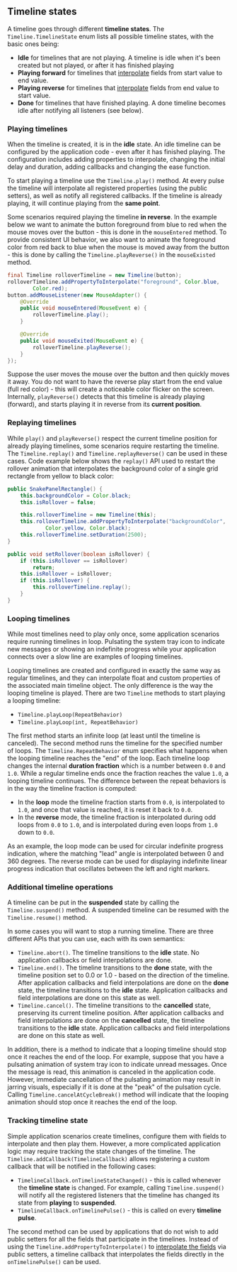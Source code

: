 ## Timeline states

A timeline goes through different **timeline states**. The `Timeline.TimelineState` enum lists all possible timeline states, with the basic ones being:

* **Idle** for timelines that are not playing. A timeline is idle when it's been created but not played, or after it has finished playing
* **Playing forward** for timelines that [interpolate](TimelineInterpolatingFields.md) fields from start value to end value.
* **Playing reverse** for timelines that [interpolate](TimelineInterpolatingFields.md) fields from end value to start value.
* **Done** for timelines that have finished playing. A done timeline becomes idle after notifying all listeners (see below).

### Playing timelines

When the timeline is created, it is in the **idle** state. An idle timeline can be configured by the application code - even after it has finished playing. The configuration includes adding properties to interpolate, changing the initial delay and duration, adding callbacks and changing the ease function.

To start playing a timeline use the `Timeline.play()` method. At every pulse the timeline will interpolate all registered properties (using the public setters), as well as notify all registered callbacks. If the timeline is already playing, it will continue playing from the **same point**.

Some scenarios required playing the timeline **in reverse**. In the example below we want to animate the button foreground from blue to red when the mouse moves over the button - this is done in the `mouseEntered` method. To provide consistent UI behavior, we also want to animate the foreground color from red back to blue when the mouse is moved away from the button - this is done by calling the `Timeline.playReverse()` in the `mouseExisted` method.

```java
final Timeline rolloverTimeline = new Timeline(button);
rolloverTimeline.addPropertyToInterpolate("foreground", Color.blue,
		Color.red);
button.addMouseListener(new MouseAdapter() {
	@Override
	public void mouseEntered(MouseEvent e) {
		rolloverTimeline.play();
	}

	@Override
	public void mouseExited(MouseEvent e) {
		rolloverTimeline.playReverse();
	}
});
```

Suppose the user moves the mouse over the button and then quickly moves it away. You do not want to have the reverse play start from the end value (full red color) - this will create a noticeable color flicker on the screen. Internally, `playReverse()` detects that this timeline is already playing (forward), and starts playing it in reverse from its **current position**.

### Replaying timelines

While `play()` and `playReverse()` respect the current timeline position for already playing timelines, some scenarios require restarting the timeline. The `Timeline.replay()` and `Timeline.replayReverse()` can be used in these cases. Code example below shows the `replay()` API used to restart the rollover animation that interpolates the background color of a single grid rectangle from yellow to black color:

```java
public SnakePanelRectangle() {
	this.backgroundColor = Color.black;
	this.isRollover = false;

	this.rolloverTimeline = new Timeline(this);
	this.rolloverTimeline.addPropertyToInterpolate("backgroundColor",
			Color.yellow, Color.black);
	this.rolloverTimeline.setDuration(2500);
}

public void setRollover(boolean isRollover) {
	if (this.isRollover == isRollover)
		return;
	this.isRollover = isRollover;
	if (this.isRollover) {
		this.rolloverTimeline.replay();
	}
}
```

### Looping timelines
While most timelines need to play only once, some application scenarios require running timelines in loop. Pulsating the system tray icon to indicate new messages or showing an indefinite progress while your application connects over a slow line are examples of looping timelines.

Looping timelines are created and configured in exactly the same way as regular timelines, and they can interpolate float and custom properties of the associated main timeline object. The only difference is the way the looping timeline is played. There are two `Timeline` methods to start playing a looping timeline:

* `Timeline.playLoop(RepeatBehavior)`
* `Timeline.playLoop(int, RepeatBehavior)`

The first method starts an infinite loop (at least until the timeline is canceled). The second method runs the timeline for the specified number of loops. The `Timeline.RepeatBehavior` enum specifies what happens when the looping timeline reaches the "end" of the loop. Each timeline loop changes the internal **duration fraction** which is a number between `0.0` and `1.0`. While a regular timeline ends once the fraction reaches the value `1.0`, a looping timeline continues. The difference between the repeat behaviors is in the way the timeline fraction is computed:

* In the **loop** mode the timeline fraction starts from `0.0`, is interpolated to `1.0`, and once that value is reached, it is reset it back to `0.0`.
* In the **reverse** mode, the timeline fraction is interpolated during odd loops from `0.0` to `1.0`, and is interpolated during even loops from `1.0` down to `0.0`.

As an example, the loop mode can be used for circular indefinite progress indication, where the matching "lead" angle is interpolated between 0 and 360 degrees. The reverse mode can be used for displaying indefinite linear progress indication that oscillates between the left and right markers.

### Additional timeline operations
A timeline can be put in the **suspended** state by calling the `Timeline.suspend()` method. A suspended timeline can be resumed with the `Timeline.resume()` method.

In some cases you will want to stop a running timeline. There are three different APIs that you can use, each with its own semantics:

* `Timeline.abort()`. The timeline transitions to the **idle** state. No application callbacks or field interpolations are done.
* `Timeline.end()`. The timeline transitions to the **done** state, with the timeline position set to 0.0 or 1.0 - based on the direction of the timeline. After application callbacks and field interpolations are done on the **done** state, the timeline transitions to the **idle** state. Application callbacks and field interpolations are done on this state as well.
* `Timeline.cancel()`. The timeline transitions to the **cancelled** state, preserving its current timeline position. After application callbacks and field interpolations are done on the **cancelled** state, the timeline transitions to the **idle** state. Application callbacks and field interpolations are done on this state as well.

In addition, there is a method to indicate that a looping timeline should stop once it reaches the end of the loop. For example, suppose that you have a pulsating animation of system tray icon to indicate unread messages. Once the message is read, this animation is canceled in the application code. However, immediate cancellation of the pulsating animation may result in jarring visuals, especially if it is done at the "peak" of the pulsation cycle. Calling `Timeline.cancelAtCycleBreak()` method will indicate that the looping animation should stop once it reaches the end of the loop.

### Tracking timeline state
Simple application scenarios create timelines, configure them with fields to interpolate and then play them. However, a more complicated application logic may require tracking the state changes of the timeline. The `Timeline.addCallback(TimelineCallback)` allows registering a custom callback that will be notified in the following cases:

* `TimelineCallback.onTimelineStateChanged()` - this is called whenever the **timeline state** is changed. For example, calling `Timeline.suspend()` will notify all the registered listeners that the timeline has changed its state from **playing** to **suspended**.
* `TimelineCallback.onTimelinePulse()` - this is called on every **timeline pulse**.

The second method can be used by applications that do not wish to add public setters for all the fields that participate in the timelines. Instead of using the `Timeline.addPropertyToInterpolate()` to [interpolate the fields](TimelineInterpolatingFields.md) via public setters, a timeline callback that interpolates the fields directly in the `onTimelinePulse()` can be used.
